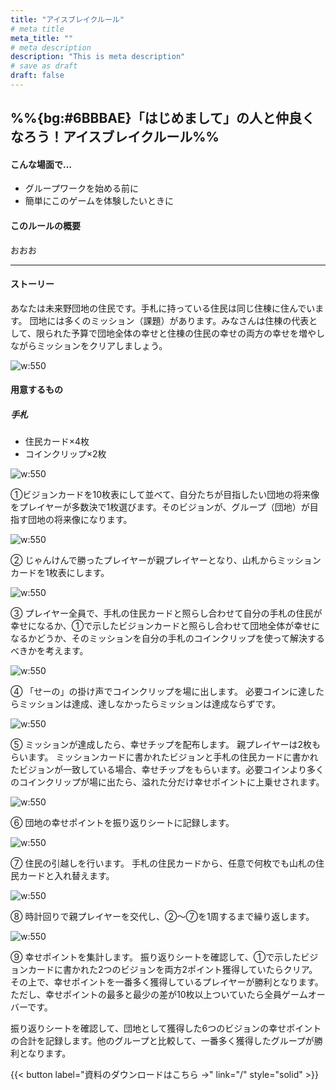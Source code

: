 ```yaml
---
title: "アイスブレイクルール"
# meta title
meta_title: ""
# meta description
description: "This is meta description"
# save as draft
draft: false
---
```


## %%{bg:#6BBBAE}「はじめまして」の人と仲良くなろう！アイスブレイクルール%%

#### こんな場面で…
- グループワークを始める前に
- 簡単にこのゲームを体験したいときに

#### このルールの概要
おおお

<hr>  

#### ストーリー
あなたは未来野団地の住民です。手札に持っている住民は同じ住棟に住んでいます。
団地には多くのミッション（課題）があります。みなさんは住棟の代表として、限られた予算で団地全体の幸せと住棟の住民の幸せの両方の幸せを増やしながらミッションをクリアしましょう。

![w:550](./images/〜〜〜〜.png)

#### 用意するもの
##### 手札
- 住民カード×4枚
- コインクリップ×2枚


![w:550](./images/〜〜〜〜.png)

①ビジョンカードを10枚表にして並べて、自分たちが目指したい団地の将来像をプレイヤーが多数決で1枚選びます。そのビジョンが、グループ（団地）が目指す団地の将来像になります。

![w:550](./images/〜〜〜〜.png)

②
じゃんけんで勝ったプレイヤーが親プレイヤーとなり、山札からミッションカードを1枚表にします。
 
![w:550](./images/〜〜〜〜.png)

③
プレイヤー全員で、手札の住民カードと照らし合わせて自分の手札の住民が幸せになるか、①で示したビジョンカードと照らし合わせて団地全体が幸せになるかどうか、そのミッションを自分の手札のコインクリップを使って解決するべきかを考えます。

![w:550](./images/〜〜〜〜.png)

④
「せーの」の掛け声でコインクリップを場に出します。
必要コインに達したらミッションは達成、達しなかったらミッションは達成ならずです。

![w:550](./images/〜〜〜〜.png)

⑤
ミッションが達成したら、幸せチップを配布します。
親プレイヤーは2枚もらいます。
ミッションカードに書かれたビジョンと手札の住民カードに書かれたビジョンが一致している場合、幸せチップをもらいます。必要コインより多くのコインクリップが場に出たら、溢れた分だけ幸せポイントに上乗せされます。

![w:550](./images/〜〜〜〜.png)

⑥
団地の幸せポイントを振り返りシートに記録します。

![w:550](./images/〜〜〜〜.png)
 
⑦
住民の引越しを行います。
手札の住民カードから、任意で何枚でも山札の住民カードと入れ替えます。

![w:550](./images/〜〜〜〜.png)

⑧
時計回りで親プレイヤーを交代し、②〜⑦を1周するまで繰り返します。

![w:550](./images/〜〜〜〜.png)

⑨
幸せポイントを集計します。
振り返りシートを確認して、①で示したビジョンカードに書かれた2つのビジョンを両方2ポイント獲得していたらクリア。
その上で、幸せポイントを一番多く獲得しているプレイヤーが勝利となります。
ただし、幸せポイントの最多と最少の差が10枚以上ついていたら全員ゲームオーバーです。
 
振り返りシートを確認して、団地として獲得した6つのビジョンの幸せポイントの合計を記録します。他のグループと比較して、一番多く獲得したグループが勝利となります。

{{< button label="資料のダウンロードはこちら →" link="/" style="solid" >}}

